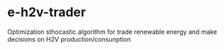 # e-h2v-trader
Optimization sthocastic algorithm for trade renewable energy and make decisions on H2V production/consunption
